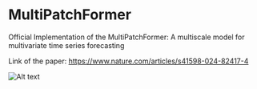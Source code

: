 # MultiPatchFormer
Official Implementation of the MultiPatchFormer: A multiscale model for multivariate time series forecasting

Link of the paper:
https://www.nature.com/articles/s41598-024-82417-4


![Alt text]([https://example.com/image.png](https://www.nature.com/articles/s41598-024-82417-4/figures/2))

